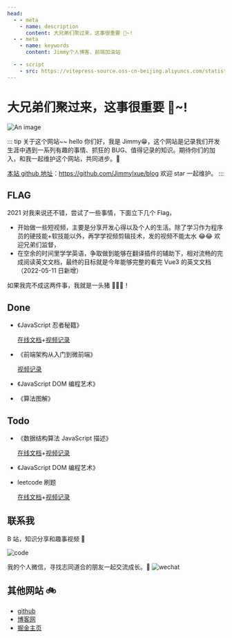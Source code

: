 ```yaml
---
head:
  - - meta
    - name: description
      content: 大兄弟们聚过来，这事很重要 🎉~!
  - - meta
    - name: keywords
      content: Jimmy个人博客、前端加油站

  - - script
    - src: https://vitepress-source.oss-cn-beijing.aliyuncs.com/statistics.js
---
```


# 大兄弟们聚过来，这事很重要 🎉~!

![An image](/assets/bg.jpg)

::: tip 关于这个网站~~
hello 你们好，我是 Jimmy😁，这个网站是记录我们开发生涯中遇到一系列有趣的事情、抓狂的 BUG、值得记录的知识。期待你们的加入，和我一起维护这个网站，共同进步。🎄

[本站 github 地址](https://github.com/Jimmylxue/blog)：https://github.com/Jimmylxue/blog 欢迎 star 一起维护。
:::

## FLAG

2021 对我来说还不错，尝试了一些事情，下面立下几个 Flag，

- 开始做一些短视频，主要是分享开发心得以及个人的生活。除了学习作为程序员的硬技能+软技能以外，再学学视频剪辑技术，发的视频不能太水 😂😂 欢迎兄弟们监督，
- 在空余的时间里学学英语，争取做到能够在翻译插件的辅助下，相对流畅的完成阅读英文文档，最终的目标就是今年能够完整的看完 Vue3 的英文文档（2022-05-11 日新增）

如果我完不成这两件事，我就是一头猪 🐖🐖🐖！

## Done

- 《JavaScript 忍者秘籍》

  [在线文档](http://www.jimmyxuexue.top:999/article/%E8%AF%BB%E4%B9%A6%E6%B1%87/JavaScrip%E5%BF%8D%E8%80%85%E7%A7%98%E7%B1%8D.html)+[视频记录](https://space.bilibili.com/304985153/channel/seriesdetail?sid=1934589)

- 《前端架构从入门到微前端》

  [视频记录](https://space.bilibili.com/304985153/channel/seriesdetail?sid=1998005)

- 《JavaScript DOM 编程艺术》

- 《算法图解》

## Todo

- 《数据结构算法 JavaScript 描述》

  [在线文档](http://www.jimmyxuexue.top:999/article/%E8%AF%BB%E4%B9%A6%E6%B1%87/%E6%95%B0%E6%8D%AE%E7%BB%93%E6%9E%84%E4%B8%8E%E7%AE%97%E6%B3%95JavaScript%E6%8F%8F%E8%BF%B0.html)+[视频记录](https://space.bilibili.com/304985153/channel/seriesdetail?sid=1962374)

- 《JavaScript DOM 编程艺术》

- leetcode 刷题

  [在线文档](http://www.jimmyxuexue.top:999/article/%E7%AE%97%E6%B3%95/leetcode.html)+[视频记录](https://space.bilibili.com/304985153/channel/seriesdetail?sid=1910803)

## 联系我

B 站，知识分享和趣事视频 🚩

![code](/assets/bilibili.jpg)

我的个人微信，寻找志同道合的朋友一起交流成长。🌻
![wechat](/assets/wechat.jpg)

## 其他网站 🚲

- [github](https://github.com/Jimmylxue)
- [博客网](https://github.com/Jimmylxue/blog)
- [掘金主页](https://juejin.cn/user/2296218359183918)
